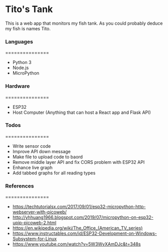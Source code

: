# Tito's Tank
This is a web app that monitors my fish tank.  As you could probably deduce my fish is names Tito.

### Languages
===============
  - Python 3
  - Node.js
  - MicroPython

### Hardware
===============
  - ESP32
  - Host Computer (Anything that can host a React app and Flask API)


### Todos
===============
 - Write sensor code
 - Improve API down message
 - Make file to upload code to baord
 - Remove middle layer API and fix CORS problem with ESP32 API
 - Enhance live graph
 - Add tabbed graphs for all reading types
 
### References
===============
 - https://techtutorialsx.com/2017/09/01/esp32-micropython-http-webserver-with-picoweb/
 - http://yhhuang1966.blogspot.com/2019/07/micropython-on-esp32-upip-picoweb-2.html
 - https://en.wikipedia.org/wiki/The_Office_(American_TV_series)
 - https://www.instructables.com/id/ESP32-Development-on-Windows-Subsystem-for-Linux
 - https://www.youtube.com/watch?v=5W3WvXAmDJc&t=348s
